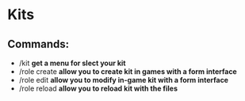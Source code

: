 # Kits

## Commands:
 - /kit **get a menu for slect your kit**
 - /role create **allow you to create kit in games with a form interface**
 - /role edit **allow you to modify in-game kit with a form interface**
 - /role reload **allow you to reload kit with the files**
